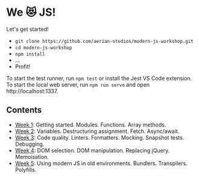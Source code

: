 # We 😻 JS!

Let's get started!

*   `git clone https://github.com/aerian-studios/modern-js-workshop.git`
*   `cd modern-js-workshop`
*   `npm install`
*   ...
*   Profit!

To start the test runner, run `npm test` or install the Jest VS Code extension. To start the local web server, run `npm run serve` and open http://localhost:1337.

## Contents

*   [Week 1](./week01): Getting started. Modules. Functions. Array methods.
*   [Week 2](./week02): Variables. Destructuring assignment. Fetch. Async/await.
*   [Week 3](./week03): Code quality. Linters. Formatters. Mocking. Snapshot tests. Debugging.
*   [Week 4](./week04): DOM selection. DOM manipulation. Replacing jQuery. Memoisation.
*   [Week 5](./week05): Using modern JS in old environments. Bundlers. Transpilers. Polyfills.
